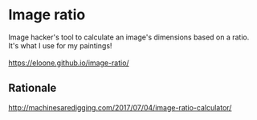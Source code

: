 # Image ratio
Image hacker's tool to calculate an image's dimensions based on a ratio.<br/>
It's what I use for my paintings!<br/><br/>
https://eloone.github.io/image-ratio/

## Rationale
http://machinesaredigging.com/2017/07/04/image-ratio-calculator/
